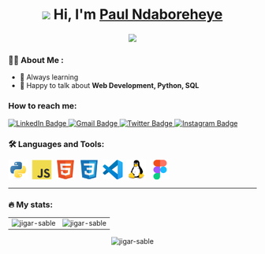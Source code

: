 <!-- introduction -->
<h1 align="center">
   <img src="https://media.giphy.com/media/hvRJCLFzcasrR4ia7z/giphy.gif" width="30px" />
   Hi, I'm <a href="https://www.linkedin.com/in/paul-ndaboreheye-7408aa217/L" target="_blank"> Paul Ndaboreheye</a>
</h1>

<h3 align="center"> <img src="https://readme-typing-svg.herokuapp.com/?color=0357F7&lines=Web+Dev+and+Data+Science" /> </h3>

### :man_technologist: About Me :
- 🌱 Always learning
- 💬 Happy to talk about **Web Development, Python, SQL**

<!-- where u can be reached -->
### How to reach me:
<div id="badges">
  <a href="https://www.linkedin.com/in/paul-ndaboreheye-7408aa217/L" title="Check out my linkedin page" traget="_blank">
    <img src="https://img.shields.io/badge/LinkedIn-blue?style=for-the-badge&logo=linkedin&logoColor=white" alt="LinkedIn Badge"/>
  </a>
  <a href="ndaboreheyepaul@gmail.com">
    <img src="https://img.shields.io/badge/Gmail-brown?style=for-the-badge&logo=gmail&logoColor=white" alt="Gmail Badge"/>
  </a>
  <a href="https://twitter.com/intetsu_n6">
    <img src="https://img.shields.io/badge/Twitter-blue?style=for-the-badge&logo=twitter&logoColor=white" alt="Twitter Badge"/>
  </a>
  <a href="https://www.instagram.com/paul_nn6/">
    <img src="https://img.shields.io/badge/Instagram-red?style=for-the-badge&logo=instagram&logoColor=white" alt="Instagram Badge"/>
  </a>
</div>

<!-- my skills -->
### 🛠️ Languages and Tools:
<div>
   <img src="https://github.com/devicons/devicon/blob/master/icons/python/python-original.svg" title="Python" alt="Python" width="40" height="40"/>&nbsp;
  <img src="https://github.com/devicons/devicon/blob/master/icons/javascript/javascript-original.svg" title="JavaScript" alt="JavaScript" width="40" height="40"/>&nbsp;
  <img src="https://github.com/devicons/devicon/blob/master/icons/html5/html5-original.svg" title="HTML5" alt="HTML" width="40" height="40"/>&nbsp;
  <img src="https://github.com/devicons/devicon/blob/master/icons/css3/css3-original.svg"  title="CSS3" alt="CSS" width="40" height="40"/>&nbsp;
  <img src="https://github.com/devicons/devicon/blob/master/icons/vscode/vscode-original.svg" title="VSCODE" alt="VSCODE" width="40" height="40"/>&nbsp;
  <img src="https://github.com/devicons/devicon/blob/master/icons/linux/linux-original.svg" title="Linux" alt="Linux" width="40" height="40"/>&nbsp;
  <img src="https://github.com/devicons/devicon/blob/master/icons/figma/figma-original.svg" title="figma" alt="Figma" width="40" height="40"/>&nbsp;
</div>

---

### :fire: My stats:
<table>
  <tr>
    <td><img src="https://github-readme-stats.vercel.app/api?username=intetsu2&show_icons=true&theme=dark&locale=en" alt="jigar-sable" /></td>
    <td><img src="https://github-readme-stats.vercel.app/api/top-langs?username=intetsu2&show_icons=true&theme=dark&locale=en&layout=compact" alt="jigar-sable" /></td>
  </tr>
</table>

<div align="center">
<p><img align="center" src="https://github-readme-streak-stats.herokuapp.com/?user=intetsu2&theme=dark" alt="jigar-sable" /></p>
 </div>
  
<div align="right">
  <img src="https://komarev.com/ghpvc/?username=intetsu2&style=flat-square&color=blue" alt=""/>
</div>

<!---
intetsu2/intetsu2 is a ✨ special ✨ repository because its `README.md` (this file) appears on your GitHub profile.
You can click the Preview link to take a look at your changes. --->
